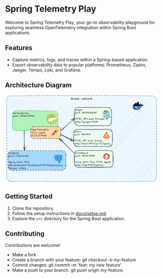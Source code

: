 # Spring Telemetry Play

Welcome to Spring Telemetry Play, your go-to observability playground for exploring seamless OpenTelemetry integration within Spring Boot applications.

## Features
- Capture metrics, logs, and traces within a Spring-based application.
- Export observability data to popular platforms: Prometheus, Zipkin, Jaeger, Tempo, Loki, and Grafana.

## Architecture Diagram
![Architecture Diagram](docs/5-spring-telemetry-play.png)

## Getting Started
1. Clone the repository.
2. Follow the setup instructions in [docs/setup.md](docs/setup.md).
3. Explore the `src` directory for the Spring Boot application.

## Contributing
Contributions are welcome!
- Make a fork
- Create a branch with your feature: git checkout -b my-feature
- Commit changes: git commit -m 'feat: my new feature'
- Make a push to your branch: git push origin my-feature.

